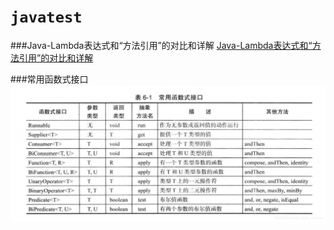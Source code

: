 # `javatest`

###Java-Lambda表达式和“方法引用”的对比和详解
[Java-Lambda表达式和“方法引用”的对比和详解][https://cloud.tencent.com/developer/article/1532870]

###常用函数式接口
![img.png](resource/img.png)

[https://cloud.tencent.com/developer/article/1532870]: https://cloud.tencent.com/developer/article/1532870